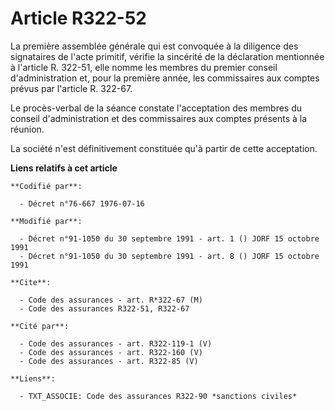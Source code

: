 # Article R322-52

La première assemblée générale qui est convoquée à la diligence des signataires de l'acte primitif, vérifie la sincérité de
la déclaration mentionnée à l'article R. 322-51, elle nomme les membres du premier conseil d'administration et, pour la
première année, les commissaires aux comptes prévus par l'article R. 322-67.

Le procès-verbal de la séance constate l'acceptation des membres du conseil d'administration et des commissaires aux comptes
présents à la réunion.

La société n'est définitivement constituée qu'à partir de cette acceptation.

**Liens relatifs à cet article**

	**Codifié par**:

	  - Décret n°76-667 1976-07-16

	**Modifié par**:

	  - Décret n°91-1050 du 30 septembre 1991 - art. 1 () JORF 15 octobre 1991
	  - Décret n°91-1050 du 30 septembre 1991 - art. 8 () JORF 15 octobre 1991

	**Cite**:

	  - Code des assurances - art. R*322-67 (M)
	  - Code des assurances R322-51, R322-67

	**Cité par**:

	  - Code des assurances - art. R322-119-1 (V)
	  - Code des assurances - art. R322-160 (V)
	  - Code des assurances - art. R322-85 (V)

	**Liens**:

	  - TXT_ASSOCIE: Code des assurances R322-90 *sanctions civiles*

